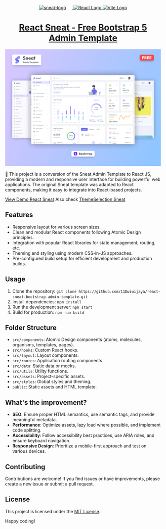 <p align="center">
   <a href="https://react-sneat-bootstrap-admin-template.vercel.app/" target="_blank">
      <img style="margin-right:20px" src="https://user-images.githubusercontent.com/749684/150333149-805037bc-8874-4a1f-876a-61a9683f8ef5.png" alt="sneat-logo" width="30px" height="auto">
      <img src="https://upload.wikimedia.org/wikipedia/commons/thumb/a/a7/React-icon.svg/1280px-React-icon.svg.png" alt="React Logo" height="45px">
      <img src="https://upload.wikimedia.org/wikipedia/commons/thumb/f/f1/Vitejs-logo.svg/615px-Vitejs-logo.svg.png" alt="Vite Logo" height="45px">
   </a>
</p>

<h1 align="center">
   <a href="https://react-sneat-bootstrap-admin-template.vercel.app/" target="_blank" align="center">
      React Sneat - Free Bootstrap 5 Admin Template
   </a>
</h1>

[![Sneat - Bootstrap 5 HTML Admin Template Demo Screenshot](https://github.com/themeselection/ts-assets/blob/main/sneat/sneat-bootstrap-html-admin-template-free/marketing/sneat-hrml-free-banner-github.png)](https://themeselection.com/item/sneat-free-bootstrap-html-admin-template/)

🚀 This project is a conversion of the Sneat Admin Template to React JS, providing a modern and responsive user interface for building powerful web applications. The original Sneat template was adapted to React components, making it easy to integrate into React-based projects.

[View Demo React Sneat](https://react-sneat-bootstrap-admin-template.vercel.app/) Also check [ThemeSelection Sneat](https://demos.themeselection.com/sneat-bootstrap-html-admin-template-free/html/)
## Features

- Responsive layout for various screen sizes.
- Clean and modular React components following Atomic Design principles.
- Integration with popular React libraries for state management, routing, etc.
- Theming and styling using modern CSS-in-JS approaches.
- Pre-configured build setup for efficient development and production builds.

## Usage

1. Clone the repository: `git clone https://github.com/11Dwiwijaya/react-sneat-bootstrap-admin-template.git`
2. Install dependencies: `npm install`
3. Run the development server: `npm start`
4. Build for production: `npm run build`

## Folder Structure

- `src/components`: Atomic Design components (atoms, molecules, organisms, templates, pages).
- `src/hooks`: Custom React hooks.
- `src/layout`: Layout components.
- `src/routes`: Application routing components.
- `src/data`: Static data or mocks.
- `src/utils`: Utility functions.
- `src/assets`: Project-specific assets.
- `src/styles`: Global styles and theming.
- `public`: Static assets and HTML template.

## What's the improvement?
- **SEO**: Ensure proper HTML semantics, use semantic tags, and provide meaningful metadata.
- **Performance**: Optimize assets, lazy load where possible, and implement code splitting.
- **Accessibility**: Follow accessibility best practices, use ARIA roles, and ensure keyboard navigation.
- **Responsive Design**: Prioritize a mobile-first approach and test on various devices.

## Contributing

Contributions are welcome! If you find issues or have improvements, please create a new issue or submit a pull request.

## License

This project is licensed under the [MIT License](LICENSE).

Happy coding!
